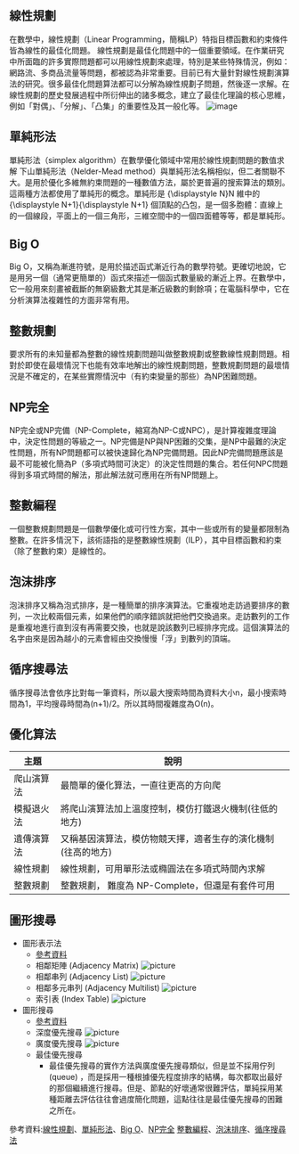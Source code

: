 ## 線性規劃
在數學中，線性規劃（Linear Programming，簡稱LP）特指目標函數和約束條件皆為線性的最佳化問題。
線性規劃是最佳化問題中的一個重要領域。在作業研究中所面臨的許多實際問題都可以用線性規劃來處理，特別是某些特殊情況，例如：網路流、多商品流量等問題，都被認為非常重要。目前已有大量針對線性規劃演算法的研究。很多最佳化問題算法都可以分解為線性規劃子問題，然後逐一求解。在線性規劃的歷史發展過程中所衍伸出的諸多概念，建立了最佳化理論的核心思維，例如「對偶」、「分解」、「凸集」的重要性及其一般化等。
![image](https://user-images.githubusercontent.com/47874872/123458617-d325e500-d617-11eb-9db3-205cfbcd7737.png)
## 單純形法
單純形法（simplex algorithm）在數學優化領域中常用於線性規劃問題的數值求解
下山單純形法（Nelder-Mead method）與單純形法名稱相似，但二者關聯不大。是用於優化多維無約束問題的一種數值方法，屬於更普遍的搜索算法的類別。這兩種方法都使用了單純形的概念。單純形是 {\displaystyle N}N 維中的 {\displaystyle N+1}{\displaystyle N+1} 個頂點的凸包，是一個多胞體：直線上的一個線段，平面上的一個三角形，三維空間中的一個四面體等等，都是單純形。
## Big O
Big O，又稱為漸進符號，是用於描述函式漸近行為的數學符號。更確切地說，它是用另一個（通常更簡單的）函式來描述一個函式數量級的漸近上界。在數學中，它一般用來刻畫被截斷的無窮級數尤其是漸近級數的剩餘項；在電腦科學中，它在分析演算法複雜性的方面非常有用。
## 整數規劃
要求所有的未知量都為整數的線性規劃問題叫做整數規劃或整數線性規劃問題。相對於即使在最壞情況下也能有效率地解出的線性規劃問題，整數規劃問題的最壞情況是不確定的，在某些實際情況中（有約束變量的那些）為NP困難問題。
## NP完全
NP完全或NP完備（NP-Complete，縮寫為NP-C或NPC），是計算複雜度理論中，決定性問題的等級之一。NP完備是NP與NP困難的交集，是NP中最難的決定性問題，所有NP問題都可以被快速歸化為NP完備問題。因此NP完備問題應該是最不可能被化簡為P（多項式時間可決定）的決定性問題的集合。若任何NPC問題得到多項式時間的解法，那此解法就可應用在所有NP問題上。
## 整數編程
一個整數規劃問題是一個數學優化或可行性方案，其中一些或所有的變量都限制為整數。在許多情況下，該術語指的是整數線性規劃（ILP），其中目標函數和約束（除了整數約束）是線性的。
## 泡沫排序
泡沫排序又稱為泡式排序，是一種簡單的排序演算法。它重複地走訪過要排序的數列，一次比較兩個元素，如果他們的順序錯誤就把他們交換過來。走訪數列的工作是重複地進行直到沒有再需要交換，也就是說該數列已經排序完成。這個演算法的名字由來是因為越小的元素會經由交換慢慢「浮」到數列的頂端。
## 循序搜尋法
循序搜尋法會依序比對每一筆資料，所以最大搜索時間為資料大小n，最小搜索時間為1，平均搜尋時間為(n+1)/2。所以其時間複雜度為Ο(n)。
## 優化算法
主題                | 說明
-------------------|----------------------------------------------------
爬山演算法 | 最簡單的優化算法，一直往更高的方向爬
模擬退火法 | 將爬山演算法加上溫度控制，模仿打鐵退火機制(往低的地方)
遺傳演算法 | 又稱基因演算法，模仿物競天擇，適者生存的演化機制(往高的地方)
線性規劃   | 線性規劃，可用單形法或橢圓法在多項式時間內求解
整數規劃   | 整數規劃， 難度為 NP-Complete，但還是有套件可用
## 圖形搜尋
* 圖形表示法
    * [參考資料](https://ithelp.ithome.com.tw/articles/10246151)
    * 相鄰矩陣 (Adjacency Matrix)
    ![picture](https://github.com/www-abcdefg/ai109b/blob/main/pic/%E7%9B%B8%E9%84%B0%E8%88%89%E8%AD%89.png)
    * 相鄰串列 (Adjacency List)
    ![picture](https://github.com/www-abcdefg/ai109b/blob/main/pic/%E7%9B%B8%E9%84%B0%E4%B8%B2%E5%88%97.png)
    * 相鄰多元串列 (Adjacency Multilist)
    ![picture](https://github.com/www-abcdefg/ai109b/blob/main/pic/%E7%9B%B8%E9%84%B0%E5%A4%9A%E5%85%83.png)
    * 索引表 (Index Table)
    ![picture](https://github.com/www-abcdefg/ai109b/blob/main/pic/%E7%B4%A2%E5%BC%95.png)
* 圖形搜尋
    * [參考資料](http://programmermagazine.github.io/201406/htm/focus1.html)
    * 深度優先搜尋
    ![picture](https://github.com/www-abcdefg/ai109b/blob/main/pic/%E6%B7%B1%E5%BA%A6%E5%84%AA%E5%85%88%E6%90%9C%E5%B0%8B.png)
    * 廣度優先搜尋
    ![picture](https://github.com/www-abcdefg/ai109b/blob/main/pic/%E5%BB%A3%E8%B7%AF%E5%84%AA%E5%85%88%E6%90%9C%E5%B0%8B.png)
    * 最佳優先搜尋
        * 最佳優先搜尋的實作方法與廣度優先搜尋類似，但是並不採用佇列 (queue) ，而是採用一種根據優先程度排序的結構，每次都取出最好的那個繼續進行搜尋。但是、節點的好壞通常很難評估，單純採用某種距離去評估往往會過度簡化問題，這點往往是最佳優先搜尋的困難之所在。

參考資料:[線性規劃](https://zh.wikipedia.org/wiki/%E7%BA%BF%E6%80%A7%E8%A7%84%E5%88%92)、[單純形法](https://zh.wikipedia.org/wiki/%E5%8D%95%E7%BA%AF%E5%BD%A2%E6%B3%95)、[Big O](https://zh.wikipedia.org/wiki/%E5%A4%A7O%E7%AC%A6%E5%8F%B7)、[NP完全](https://zh.wikipedia.org/wiki/NP%E5%AE%8C%E5%85%A8)
[整數編程](https://zh.wikipedia.org/wiki/%E5%86%92%E6%B3%A1%E6%8E%92%E5%BA%8F)、[泡沫排序](https://en.wikipedia.org/wiki/Integer_programming)、[循序搜尋法](http://spaces.isu.edu.tw/upload/18833/3/web/search.htm)
